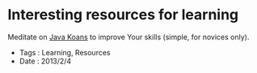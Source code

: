# Interesting resources for learning

Meditate on [Java Koans](https://github.com/matyb/java-koans) to improve Your skills (simple,
for novices only).

- Tags : Learning, Resources
- Date : 2013/2/4